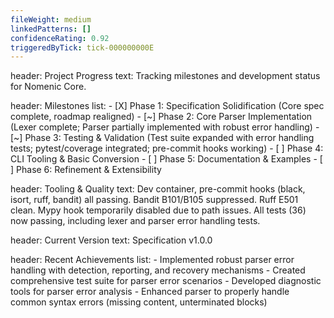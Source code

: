 ```yaml
---
fileWeight: medium
linkedPatterns: []
confidenceRating: 0.92
triggeredByTick: tick-000000000E
---
```


header: Project Progress
  text: Tracking milestones and development status for Nomenic Core.

header: Milestones
  list:
    - [X] Phase 1: Specification Solidification (Core spec complete, roadmap realigned)
    - [~] Phase 2: Core Parser Implementation (Lexer complete; Parser partially implemented with robust error handling)
    - [~] Phase 3: Testing & Validation (Test suite expanded with error handling tests; pytest/coverage integrated; pre-commit hooks working)
    - [ ] Phase 4: CLI Tooling & Basic Conversion
    - [ ] Phase 5: Documentation & Examples
    - [ ] Phase 6: Refinement & Extensibility

header: Tooling & Quality
  text: Dev container, pre-commit hooks (black, isort, ruff, bandit) all passing. Bandit B101/B105 suppressed. Ruff E501 clean. Mypy hook temporarily disabled due to path issues. All tests (36) now passing, including lexer and parser error handling tests.

header: Current Version
  text: Specification v1.0.0 

header: Recent Achievements
  list:
    - Implemented robust parser error handling with detection, reporting, and recovery mechanisms
    - Created comprehensive test suite for parser error scenarios
    - Developed diagnostic tools for parser error analysis
    - Enhanced parser to properly handle common syntax errors (missing content, unterminated blocks) 